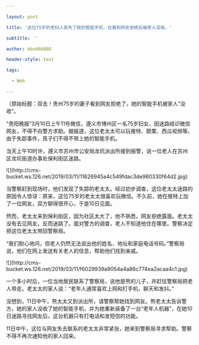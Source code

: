 ---
layout: post
title: '这位75岁的老妇人丢失了她的智能手机，在看到网友拒绝后被家人没收。'
subtitle: ''
author: kbs668888
header-style: text
tags:
  - Web
---
（原始标题：双击！贵州75岁的妻子看到网友拒绝了，她的智能手机被家人“没收”。

“贵阳晚报”3月10日上午11号微信，遵义市博州区一名75岁妇女，因迷路结识微信网友，不得不向警方求助。据报道，这位老太太可以玩推特、颤栗、西瓜视频等。由于失踪事件，孩子们不得不带上她的智能手机。

当天上午10时许，遵义市苏州市公安局龙坑派出所接到报警，说一位老人在苏州区龙坑街道办事处保利街区迷路。

![](http://cms-
bucket.ws.126.net/2019/03/11/11626945a4c549fdac3de960330f64d2.jpg)

当警察赶到现场时，他们发现了失踪的老太太。经过初步调查，这位老太太迷路的原因令人惊讶：原来，这位75岁的老太太很喜欢玩微信。不久前，她在推特上加了一位网友，双方聊得很开心，于是10日见面。

然而，老太太来到保利街区，因为社区太大了，他不熟悉，网友拒绝露面。老太太没有去见网友，反而迷路了。面对警方的调查，老人不知道他住在哪里。警察决定把这位老太太带回警察局。

“我们耐心地问，但老人仍然无法说出他的姓名、地址和家庭电话号码。”警察局说，他们在网上发送有关老人的信息，帮助他们找到亲戚。

![](http://cms-
bucket.ws.126.net/2019/03/11/f6029939a9054a4a86c774ea2acaa4c1.jpg)

一个多小时后，一位当地居民联系了警察局，说他是熊的儿子，并赶往警察局把老人带走。老太太的家人说：“老年人通常喜欢上网和打手机，聊天和发抖。”

没想到，11日中午，熊太太又到派出所，请警察帮她找到网友。熊老太太告诉警方，她的家人没收了她的智能手机，并为她重新装备了一台“老年人机器”，在她10日迷路寻找网友后，这台机器只有打电话和发短信的功能。

11日中午，这位与网友失去联系的老太太非常紧张，她来到警察局寻求帮助。警察不得不再次通知他的家人回来。

